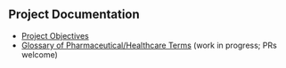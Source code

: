 ## Project Documentation

- [Project Objectives](objectives.md)
- [Glossary of Pharmaceutical/Healthcare Terms](glossary.md) (work in progress; PRs welcome)
